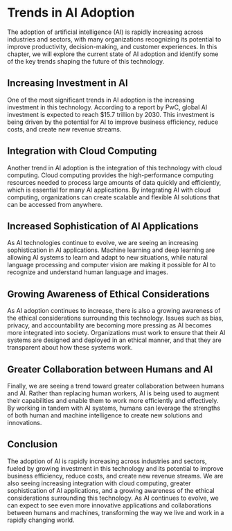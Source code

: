 Trends in AI Adoption
=====================================================

The adoption of artificial intelligence (AI) is rapidly increasing across industries and sectors, with many organizations recognizing its potential to improve productivity, decision-making, and customer experiences. In this chapter, we will explore the current state of AI adoption and identify some of the key trends shaping the future of this technology.

Increasing Investment in AI
---------------------------

One of the most significant trends in AI adoption is the increasing investment in this technology. According to a report by PwC, global AI investment is expected to reach $15.7 trillion by 2030. This investment is being driven by the potential for AI to improve business efficiency, reduce costs, and create new revenue streams.

Integration with Cloud Computing
--------------------------------

Another trend in AI adoption is the integration of this technology with cloud computing. Cloud computing provides the high-performance computing resources needed to process large amounts of data quickly and efficiently, which is essential for many AI applications. By integrating AI with cloud computing, organizations can create scalable and flexible AI solutions that can be accessed from anywhere.

Increased Sophistication of AI Applications
-------------------------------------------

As AI technologies continue to evolve, we are seeing an increasing sophistication in AI applications. Machine learning and deep learning are allowing AI systems to learn and adapt to new situations, while natural language processing and computer vision are making it possible for AI to recognize and understand human language and images.

Growing Awareness of Ethical Considerations
-------------------------------------------

As AI adoption continues to increase, there is also a growing awareness of the ethical considerations surrounding this technology. Issues such as bias, privacy, and accountability are becoming more pressing as AI becomes more integrated into society. Organizations must work to ensure that their AI systems are designed and deployed in an ethical manner, and that they are transparent about how these systems work.

Greater Collaboration between Humans and AI
-------------------------------------------

Finally, we are seeing a trend toward greater collaboration between humans and AI. Rather than replacing human workers, AI is being used to augment their capabilities and enable them to work more efficiently and effectively. By working in tandem with AI systems, humans can leverage the strengths of both human and machine intelligence to create new solutions and innovations.

Conclusion
----------

The adoption of AI is rapidly increasing across industries and sectors, fueled by growing investment in this technology and its potential to improve business efficiency, reduce costs, and create new revenue streams. We are also seeing increasing integration with cloud computing, greater sophistication of AI applications, and a growing awareness of the ethical considerations surrounding this technology. As AI continues to evolve, we can expect to see even more innovative applications and collaborations between humans and machines, transforming the way we live and work in a rapidly changing world.
